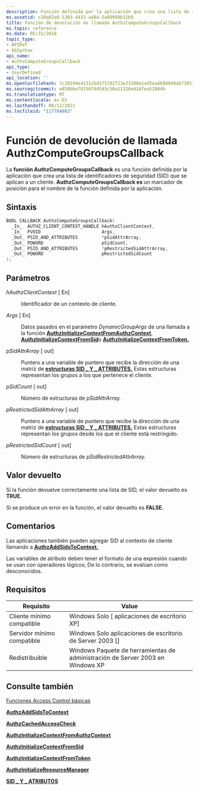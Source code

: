 ```yaml
---
description: Función definida por la aplicación que crea una lista de identificadores de seguridad (SID) que se aplican a un cliente. AuthzComputeGroupsCallback es un marcador de posición para el nombre de la función definida por la aplicación.
ms.assetid: c20a02a0-5303-4433-a484-5a89999b32b9
title: Función de devolución de llamada AuthzComputeGroupsCallback
ms.topic: reference
ms.date: 05/31/2018
topic_type:
- APIRef
- kbSyntax
api_name:
- AuthzComputeGroupsCallback
api_type:
- UserDefined
api_location: ''
ms.openlocfilehash: 7c30194e4131cbd375192723e23308e1ad5ead69d849ab73857f72ef1d4b0790
ms.sourcegitcommit: e858bbe701567d4583c50a11326e42d7ea51804b
ms.translationtype: MT
ms.contentlocale: es-ES
ms.lasthandoff: 08/11/2021
ms.locfileid: "117784083"
---
```

# <a name="authzcomputegroupscallback-callback-function"></a>Función de devolución de llamada AuthzComputeGroupsCallback

La **función AuthzComputeGroupsCallback** es una función definida por la aplicación que crea una lista de identificadores de seguridad (SID) que se aplican a un cliente. [](/windows/desktop/SecGloss/s-gly) **AuthzComputeGroupsCallback es** un marcador de posición para el nombre de la función definida por la aplicación.

## <a name="syntax"></a>Sintaxis


```C++
BOOL CALLBACK AuthzComputeGroupsCallback(
  _In_  AUTHZ_CLIENT_CONTEXT_HANDLE hAuthzClientContext,
  _In_  PVOID                       Args,
  _Out_ PSID_AND_ATTRIBUTES         *pSidAttrArray,
  _Out_ PDWORD                      pSidCount,
  _Out_ PSID_AND_ATTRIBUTES         *pRestrictedSidAttrArray,
  _Out_ PDWORD                      pRestrictedSidCount
);
```



## <a name="parameters"></a>Parámetros

<dl> <dt>

*hAuthzClientContext* \[ En\]
</dt> <dd>

Identificador de un contexto de cliente.

</dd> <dt>

*Args* \[ En\]
</dt> <dd>

Datos pasados en el parámetro *DynamicGroupArgs* de una llamada a la función [**AuthzInitializeContextFromAuthzContext**](/windows/desktop/api/Authz/nf-authz-authzinitializecontextfromauthzcontext), [**AuthzInitializeContextFromSid**](/windows/desktop/api/Authz/nf-authz-authzinitializecontextfromsid)o [**AuthzInitializeContextFromToken.**](/windows/desktop/api/Authz/nf-authz-authzinitializecontextfromtoken)

</dd> <dt>

*pSidAttrArray* \[ out\]
</dt> <dd>

Puntero a una variable de puntero que recibe la dirección de una matriz de [**estructuras SID \_ Y \_ ATTRIBUTES.**](/windows/desktop/api/Winnt/ns-winnt-sid_and_attributes) Estas estructuras representan los grupos a los que pertenece el cliente.

</dd> <dt>

*pSidCount* \[ out\]
</dt> <dd>

Número de estructuras de *pSidAttrArray.*

</dd> <dt>

*pRestrictedSidAttrArray* \[ out\]
</dt> <dd>

Puntero a una variable de puntero que recibe la dirección de una matriz de [**estructuras SID \_ Y \_ ATTRIBUTES.**](/windows/desktop/api/Winnt/ns-winnt-sid_and_attributes) Estas estructuras representan los grupos desde los que el cliente está restringido.

</dd> <dt>

*pRestrictedSidCount* \[ out\]
</dt> <dd>

Número de estructuras de *pSidRestrictedAttrArray.*

</dd> </dl>

## <a name="return-value"></a>Valor devuelto

Si la función devuelve correctamente una lista de SID, el valor devuelto es **TRUE.**

Si se produce un error en la función, el valor devuelto es **FALSE.**

## <a name="remarks"></a>Comentarios

Las aplicaciones también pueden agregar SID al contexto de cliente llamando a [**AuthzAddSidsToContext.**](/windows/desktop/api/Authz/nf-authz-authzaddsidstocontext)

Las variables de atributo deben tener el formato de una expresión cuando se usan con operadores lógicos; De lo contrario, se evalúan como desconocidos.

## <a name="requirements"></a>Requisitos



| Requisito | Value |
|-------------------------------------|------------------------------------------------------------------------|
| Cliente mínimo compatible<br/> | Windows Solo \[ aplicaciones de escritorio XP\]<br/>                            |
| Servidor mínimo compatible<br/> | Windows Solo aplicaciones de escritorio de Server 2003 \[\]<br/>                   |
| Redistribuible<br/>          | Windows Paquete de herramientas de administración de Server 2003 en Windows XP<br/> |



## <a name="see-also"></a>Consulte también

<dl> <dt>

[Funciones Access Control básicas](authorization-functions.md)
</dt> <dt>

[**AuthzAddSidsToContext**](/windows/desktop/api/Authz/nf-authz-authzaddsidstocontext)
</dt> <dt>

[**AuthzCachedAccessCheck**](/windows/desktop/api/Authz/nf-authz-authzcachedaccesscheck)
</dt> <dt>

[**AuthzInitializeContextFromAuthzContext**](/windows/desktop/api/Authz/nf-authz-authzinitializecontextfromauthzcontext)
</dt> <dt>

[**AuthzInitializeContextFromSid**](/windows/desktop/api/Authz/nf-authz-authzinitializecontextfromsid)
</dt> <dt>

[**AuthzInitializeContextFromToken**](/windows/desktop/api/Authz/nf-authz-authzinitializecontextfromtoken)
</dt> <dt>

[**AuthzInitializeResourceManager**](/windows/desktop/api/Authz/nf-authz-authzinitializeresourcemanager)
</dt> <dt>

[**SID \_ Y \_ ATRIBUTOS**](/windows/desktop/api/Winnt/ns-winnt-sid_and_attributes)
</dt> </dl>

 

